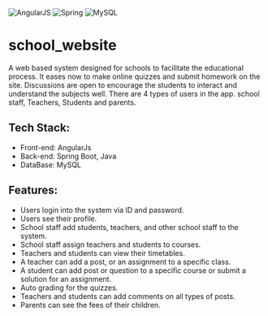 ![AngularJS](https://img.shields.io/static/v1?style=for-the-badge&message=AngularJS&color=E23237&logo=AngularJS&logoColor=FFFFFF&label=)
![Spring](https://img.shields.io/badge/spring-%236DB33F.svg?style=for-the-badge&logo=spring&logoColor=white)
![MySQL](https://img.shields.io/badge/mysql-%2300f.svg?style=for-the-badge&logo=mysql&logoColor=white)

# school_website
A web based system designed for schools to facilitate the educational process.
It eases now to make online quizzes and submit homework on the site.
Discussions are open to encourage the students to interact and understand the subjects well.
There are 4 types of users in the app. school staff, Teachers, Students and parents.  

## Tech Stack: 
* Front-end: AngularJs
* Back-end: Spring Boot, Java
* DataBase: MySQL

## Features:
* Users login into the system via ID and password.
* Users see their profile.
* School staff add students, teachers, and other school staff to the system.
* School staff assign teachers and students to courses.
* Teachers and students can view their timetables.
* A teacher can add a post, or an assignment to a specific class.
* A student can add post or question to a specific course or submit a solution for an assignment.
* Auto grading for the quizzes.
* Teachers and students can add comments on all types of posts.
* Parents can see the fees of their children.
